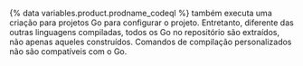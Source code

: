 {% data variables.product.prodname_codeql %} também executa uma criação para projetos Go para configurar o projeto. Entretanto, diferente das outras linguagens compiladas, todos os Go no repositório são extraídos, não apenas aqueles construídos. Comandos de compilação personalizados não são compatíveis com o Go.